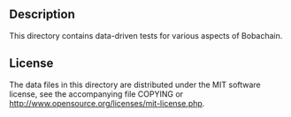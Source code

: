 Description
------------

This directory contains data-driven tests for various aspects of Bobachain.

License
--------

The data files in this directory are distributed under the MIT software
license, see the accompanying file COPYING or
http://www.opensource.org/licenses/mit-license.php.

